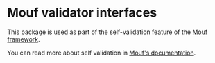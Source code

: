 Mouf validator interfaces
=========================

This package is used as part of the self-validation feature of the [Mouf framework](http://mouf-php.com).

You can read more about self validation in [Mouf's documentation](http://mouf-php.com/packages/mouf/mouf/doc/writing_mouf_validator.md).
